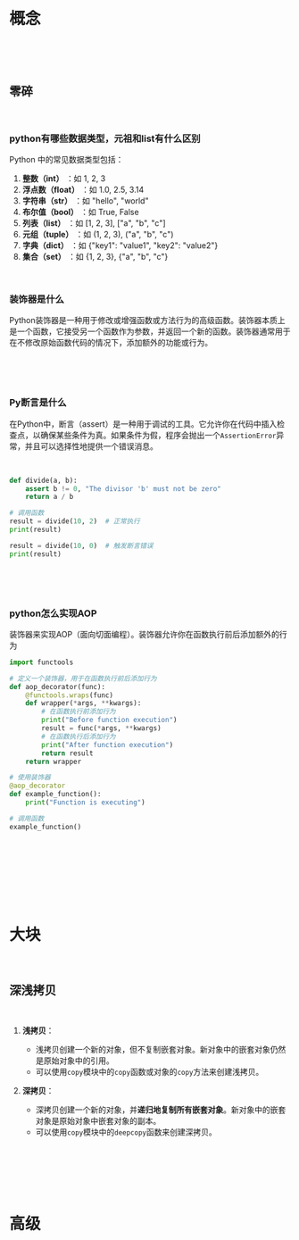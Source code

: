 ‍

# 概念

‍

‍

## 零碎

‍

### python有哪些数据类型，元祖和list有什么区别

Python 中的常见数据类型包括：

1. **整数（int）** ：如 1, 2, 3
2. **浮点数（float）** ：如 1.0, 2.5, 3.14
3. **字符串（str）** ：如 "hello", "world"
4. **布尔值（bool）** ：如 True, False
5. **列表（list）** ：如 [1, 2, 3], ["a", "b", "c"]
6. **元组（tuple）** ：如 (1, 2, 3), ("a", "b", "c")
7. **字典（dict）** ：如 {"key1": "value1", "key2": "value2"}
8. **集合（set）** ：如 {1, 2, 3}, {"a", "b", "c"}

‍

### 装饰器是什么

Python装饰器是一种用于修改或增强函数或方法行为的高级函数。装饰器本质上是一个函数，它接受另一个函数作为参数，并返回一个新的函数。装饰器通常用于在不修改原始函数代码的情况下，添加额外的功能或行为。

‍

‍

### Py断言是什么

在Python中，断言（assert）是一种用于调试的工具。它允许你在代码中插入检查点，以确保某些条件为真。如果条件为假，程序会抛出一个`AssertionError`​异常，并且可以选择性地提供一个错误消息。

‍

```python
def divide(a, b):
    assert b != 0, "The divisor 'b' must not be zero"
    return a / b

# 调用函数
result = divide(10, 2)  # 正常执行
print(result)

result = divide(10, 0)  # 触发断言错误
print(result)
```

‍

‍

### python怎么实现AOP

装饰器来实现AOP（面向切面编程）。装饰器允许你在函数执行前后添加额外的行为

```python
import functools

# 定义一个装饰器，用于在函数执行前后添加行为
def aop_decorator(func):
    @functools.wraps(func)
    def wrapper(*args, **kwargs):
        # 在函数执行前添加行为
        print("Before function execution")
        result = func(*args, **kwargs)
        # 在函数执行后添加行为
        print("After function execution")
        return result
    return wrapper

# 使用装饰器
@aop_decorator
def example_function():
    print("Function is executing")

# 调用函数
example_function()
```

‍

‍

‍

‍

# 大块

‍

## 深浅拷贝

‍

1. **浅拷贝**：

    * 浅拷贝创建一个新的对象，但不复制嵌套对象。新对象中的嵌套对象仍然是原始对象中的引用。
    * 可以使用`copy`​模块中的`copy`​函数或对象的`copy`​方法来创建浅拷贝。
2. **深拷贝**：

    * 深拷贝创建一个新的对象，并**递归地复制所有嵌套对象**。新对象中的嵌套对象是原始对象中嵌套对象的副本。
    * 可以使用`copy`​模块中的`deepcopy`​函数来创建深拷贝。

‍

‍

‍

# 高级

‍
